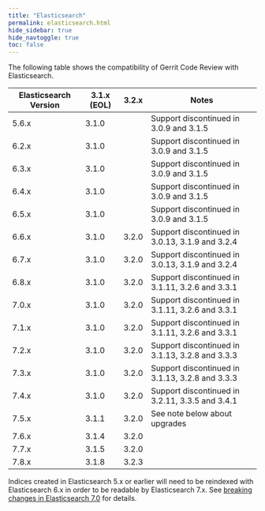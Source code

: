 ```yaml
---
title: "Elasticsearch"
permalink: elasticsearch.html
hide_sidebar: true
hide_navtoggle: true
toc: false
---
```


The following table shows the compatibility of Gerrit Code Review with Elasticsearch.

| Elasticsearch Version | 3.1.x (EOL) | 3.2.x | Notes                                           |
|-----------------------|-------------|-------|-------------------------------------------------|
| 5.6.x                 | 3.1.0       |       | Support discontinued in 3.0.9 and 3.1.5         |
| 6.2.x                 | 3.1.0       |       | Support discontinued in 3.0.9 and 3.1.5         |
| 6.3.x                 | 3.1.0       |       | Support discontinued in 3.0.9 and 3.1.5         |
| 6.4.x                 | 3.1.0       |       | Support discontinued in 3.0.9 and 3.1.5         |
| 6.5.x                 | 3.1.0       |       | Support discontinued in 3.0.9 and 3.1.5         |
| 6.6.x                 | 3.1.0       | 3.2.0 | Support discontinued in 3.0.13, 3.1.9 and 3.2.4 |
| 6.7.x                 | 3.1.0       | 3.2.0 | Support discontinued in 3.0.13, 3.1.9 and 3.2.4 |
| 6.8.x                 | 3.1.0       | 3.2.0 | Support discontinued in 3.1.11, 3.2.6 and 3.3.1 |
| 7.0.x                 | 3.1.0       | 3.2.0 | Support discontinued in 3.1.11, 3.2.6 and 3.3.1 |
| 7.1.x                 | 3.1.0       | 3.2.0 | Support discontinued in 3.1.11, 3.2.6 and 3.3.1 |
| 7.2.x                 | 3.1.0       | 3.2.0 | Support discontinued in 3.1.13, 3.2.8 and 3.3.3 |
| 7.3.x                 | 3.1.0       | 3.2.0 | Support discontinued in 3.1.13, 3.2.8 and 3.3.3 |
| 7.4.x                 | 3.1.0       | 3.2.0 | Support discontinued in 3.2.11, 3.3.5 and 3.4.1 |
| 7.5.x                 | 3.1.1       | 3.2.0 | See note below about upgrades                   |
| 7.6.x                 | 3.1.4       | 3.2.0 |                                                 |
| 7.7.x                 | 3.1.5       | 3.2.0 |                                                 |
| 7.8.x                 | 3.1.8       | 3.2.3 |                                                 |

Indices created in Elasticsearch 5.x or earlier will need to be reindexed with
Elasticsearch 6.x in order to be readable by Elasticsearch 7.x. See
[breaking changes in Elasticsearch 7.0](https://www.elastic.co/guide/en/elasticsearch/reference/7.0/breaking-changes-7.0.html)
for details.
